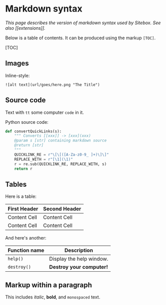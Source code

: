 # Markdown syntax

*This page describes the version of markdown syntax used by Sitebox. See also [[extensions]].*

Below is a table of contents. It can be produced using the markup `[TOC]`.

[TOC]

## Images

Inline-style: 

    ![alt text](url/goes/here.png "The Title")

## Source code

Text with `tt` some computer `code` in it.

Python source code:

```python
def convertQuickLinks(s):
    """ Converts [[xxx]] -> [xxx](xxx)
    @param s [str] containing markdown source
    @return [str]
    """
    QUICKLINK_RE = r"\[\[([A-Za-z0-9_ ]+)\]\]"
    REPLACE_WITH = r"[\1](\1)"
    r = re.sub(QUICKLINK_RE, REPLACE_WITH, s)
    return r
```

## Tables

Here is a table:

First Header  | Second Header
------------- | -------------
Content Cell  | Content Cell
Content Cell  | Content Cell

And here's another:

| Function name | Description                    |
| ------------- | ------------------------------ |
| `help()`      | Display the help window.       |
| `destroy()`   | **Destroy your computer!**     |

## Markup within a paragraph

This includes *italic*, **bold**, and `monospaced` text. 